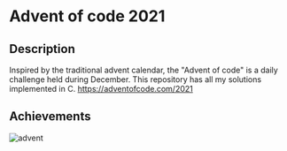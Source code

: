 # Advent of code 2021

## Description

Inspired by the traditional advent calendar, the "Advent of code" is a daily challenge held during December. This repository has all my solutions implemented in C.
https://adventofcode.com/2021

## Achievements

![advent](https://user-images.githubusercontent.com/65416560/156948921-909ecafd-fa62-41d9-b48b-51d0724b8e14.png)
